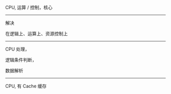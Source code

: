 CPU,  运算 / 控制，核心


<hr>


解决

在逻辑上、运算上、资源控制上





<hr>


CPU 处理，


逻辑条件判断，



数据解析


<hr>


CPU, 有 Cache 缓存